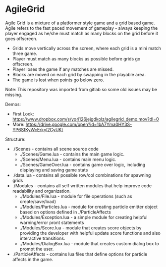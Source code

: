 # AgileGrid

Agile Grid is a mixture of a platformer style game and a grid based game. Agile refers to the fast paced
movement of gameplay - always keeping the player engaged as he/she must match as many blocks on the grid
before it goes offscreen.

- Grids move vertically across the screen, where each grid is a mini match three game.
- Player must match as many blocks as possible before grids go offscreen.
- Player loses the game if any matches are missed.
- Blocks are moved on each grid by swapping in the playable area.
- The game is lost when points go below zero.

Note: This repository was imported from gitlab so some old issues may be missing.

Demos:
- First Look: https://www.dropbox.com/s/yo4126jejgdkolz/agilegrid_demo.mov?dl=0
- More:       https://drive.google.com/open?id=1bA7Yma0HY3S-YP6SfKyWcErkyl2CyUKt

Structure:

- ./Scenes - contains all scene source code
   - ./Scenes/Game.lua - contains the main game logic.
   - ./Scenes/Menu.lua - contains main menu logic.
   - ./Scenes/GameOver.lua - contains game over logic, including displaying and saving game stats
- ./data.lua - contains all possible row/col combinations for spawning grids
- ./Modules - contains all self written modules that help improve code readability and organization.
   - ./Modules/File.lua - module for file operations (such as create/save/load)
   - ./Modules/Particles.lua - module for creating particle emitter object based on options defined in ./ParticleAffects
   - ./Modules/Exception.lua - a simple module for creating helpful warning/error pront statements
   - ./Modules/Score.lua - module that creates score objects by providing the developer with helpful update score functions 
     and also interactive transitions.
   - ./Modules/DialogBox.lua - module that creates custom dialog box to prompt the user.
- ./ParticleAffects - contains lua files that define options for particle affects in the game.
